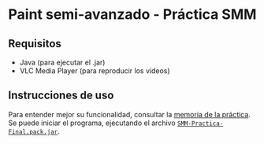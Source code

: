 # Paint semi-avanzado - Práctica SMM

## Requisitos
- Java (para ejecutar el .jar)
- VLC Media Player (para reproducir los vídeos)

## Instrucciones de uso

Para entender mejor su funcionalidad, consultar la [memoria de la práctica](https://github.com/marinajcs/practicaSMM/blob/main/Memoria%20pr%C3%A1ctica%20SMM.pdf).
Se puede iniciar el programa, ejecutando el archivo [`SMM-Practica-Final.pack.jar`](https://github.com/marinajcs/practicaSMM/blob/main/SMM_Practica-Final.pack.jar).
